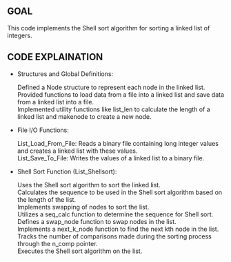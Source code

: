 ## GOAL

This code implements the Shell sort algorithm for sorting a linked list of integers.

## CODE EXPLAINATION

- Structures and Global Definitions:

  Defined a Node structure to represent each node in the linked list.\
  Provided functions to load data from a file into a linked list and save data from a linked list into a file.\
  Implemented utility functions like list_len to calculate the length of a linked list and makenode to create a new node.

- File I/O Functions:
  
  List_Load_From_File: Reads a binary file containing long integer values and creates a linked list with these values.\
  List_Save_To_File: Writes the values of a linked list to a binary file.

- Shell Sort Function (List_Shellsort):

  Uses the Shell sort algorithm to sort the linked list.\
  Calculates the sequence to be used in the Shell sort algorithm based on the length of the list.\
  Implements swapping of nodes to sort the list.\
  Utilizes a seq_calc function to determine the sequence for Shell sort.\
  Defines a swap_node function to swap nodes in the list.\
  Implements a next_k_node function to find the next kth node in the list.\
  Tracks the number of comparisons made during the sorting process through the n_comp pointer.\
  Executes the Shell sort algorithm on the list.

